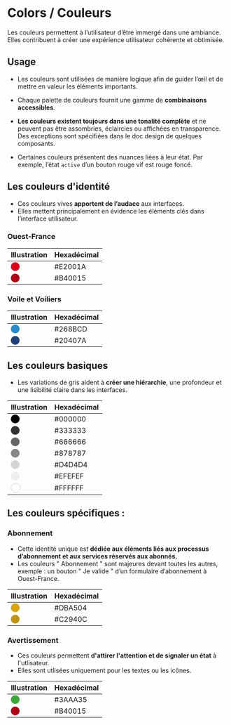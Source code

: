 # Colors / Couleurs

Les couleurs permettent à l’utilisateur d’être immergé dans une ambiance. Elles contribuent à créer une expérience utilisateur cohérente et obtimisée.

## Usage

- Les couleurs sont utilisées de manière logique afin de guider l’œil et de mettre en valeur les éléments importants.

- Chaque palette de couleurs fournit une gamme de **combinaisons accessibles**.

- **Les couleurs existent toujours dans une tonalité complète** et ne peuvent pas être assombries, éclaircies ou affichées en transparence. Des exceptions sont spécifiées dans le doc design de quelques composants.

- Certaines couleurs présentent des nuances liées à leur état. Par exemple, l’état `active` d’un bouton rouge vif est rouge foncé.


## Les couleurs d'identité

- Ces couleurs vives **apportent de l’audace** aux interfaces.
- Elles mettent principalement en évidence les éléments clés dans l’interface utilisateur.

### Ouest-France

Illustration | Hexadécimal
------------ | ------------- |
<span style="display: inline-block; width: 20px; height: 20px; border-radius: 50%; background: #E2001A"></span> | #E2001A
<span style="display: inline-block; width: 20px; height: 20px; border-radius: 50%; background: #B40015"></span> | #B40015

### Voile et Voiliers

Illustration | Hexadécimal
------------ | ------------- |
<span style="display: inline-block; width: 20px; height: 20px; border-radius: 50%; background: #268BCD"></span> | #268BCD
<span style="display: inline-block; width: 20px; height: 20px; border-radius: 50%; background: #20407A"></span> | #20407A

## Les couleurs basiques

- Les variations de gris aident à **créer une hiérarchie**, une profondeur et une lisibilité claire dans les interfaces.

Illustration | Hexadécimal
------------ | ------------- |
<span style="display: inline-block; width: 20px; height: 20px; border-radius: 50%; background: #000000"></span> | #000000
<span style="display: inline-block; width: 20px; height: 20px; border-radius: 50%; background: #333333"></span> | #333333
<span style="display: inline-block; width: 20px; height: 20px; border-radius: 50%; background: #666666"></span> | #666666
<span style="display: inline-block; width: 20px; height: 20px; border-radius: 50%; background: #878787"></span> | #878787
<span style="display: inline-block; width: 20px; height: 20px; border-radius: 50%; background: #D4D4D4"></span> | #D4D4D4
<span style="display: inline-block; width: 20px; height: 20px; border-radius: 50%; background: #EFEFEF"></span> | #EFEFEF
<span style="display: inline-block; width: 20px; height: 20px; border-radius: 50%; background: #FFFFFF; border: 1px solid #d4d4d4"></span> | #FFFFFF

## Les couleurs spécifiques&nbsp;:

### Abonnement

- Cette identité unique est **dédiée aux éléments liés aux processus d’abonnement et aux services réservés aux abonnés.**
- Les couleurs " Abonnement " sont majeures devant toutes les autres, exemple : un bouton " Je valide " d’un formulaire d’abonnement à Ouest-France.

Illustration | Hexadécimal
------------ | ------------- |
<span style="display: inline-block; width: 20px; height: 20px; border-radius: 50%; background: #DBA504"></span> | #DBA504
<span style="display: inline-block; width: 20px; height: 20px; border-radius: 50%; background: #C2940C"></span> | #C2940C

### Avertissement

- Ces couleurs permettent **d'attirer l'attention et de signaler un état** à l'utlisateur.
- Elles sont utlisées uniquement pour les textes ou les icônes.

Illustration | Hexadécimal
------------ | ------------- |
<span style="display: inline-block; width: 20px; height: 20px; border-radius: 50%; background: #3AAA35"></span> | #3AAA35
<span style="display: inline-block; width: 20px; height: 20px; border-radius: 50%; background: #B40015"></span> | #B40015
